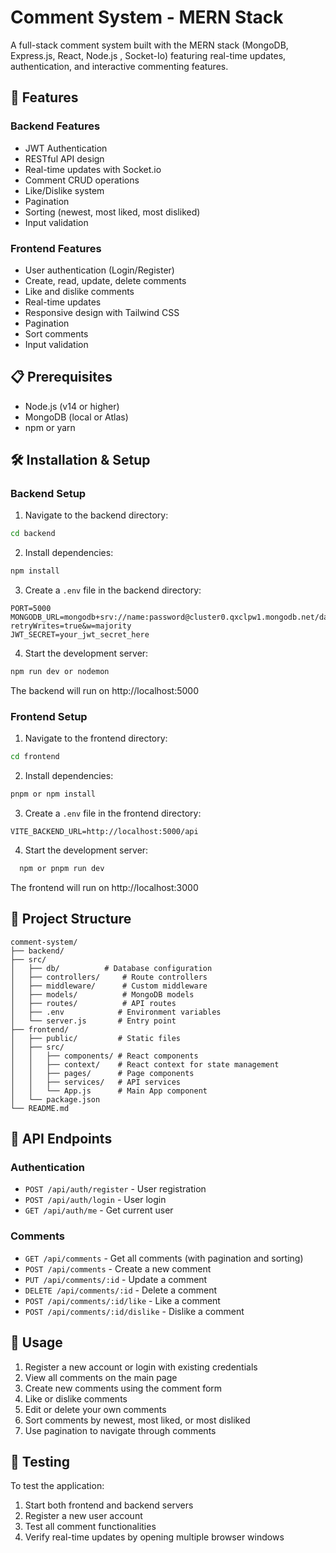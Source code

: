 # Comment System - MERN Stack

A full-stack comment system built with the MERN stack (MongoDB, Express.js, React, Node.js , Socket-Io) featuring real-time updates, authentication, and interactive commenting features.

## 🚀 Features

### Backend Features
- JWT Authentication
- RESTful API design
- Real-time updates with Socket.io
- Comment CRUD operations
- Like/Dislike system
- Pagination
- Sorting (newest, most liked, most disliked)
- Input validation

### Frontend Features
- User authentication (Login/Register)
- Create, read, update, delete comments
- Like and dislike comments
- Real-time updates
- Responsive design with Tailwind CSS
- Pagination
- Sort comments
- Input validation

## 📋 Prerequisites

- Node.js (v14 or higher)
- MongoDB (local or Atlas)
- npm or yarn

## 🛠️ Installation & Setup

### Backend Setup

1. Navigate to the backend directory:
```bash
cd backend
```

2. Install dependencies:
```bash
npm install
```

3. Create a `.env` file in the backend directory:
```env
PORT=5000
MONGODB_URL=mongodb+srv://name:password@cluster0.qxclpw1.mongodb.net/database?retryWrites=true&w=majority
JWT_SECRET=your_jwt_secret_here
```

4. Start the development server:
```bash
npm run dev or nodemon
```

The backend will run on http://localhost:5000

### Frontend Setup

1. Navigate to the frontend directory:
```bash
cd frontend
```

2. Install dependencies:
```bash
pnpm or npm install
```

3. Create a `.env` file in the frontend directory:
```env
VITE_BACKEND_URL=http://localhost:5000/api
```

4. Start the development server:
```bash
  npm or pnpm run dev
```

The frontend will run on http://localhost:3000



## 📁 Project Structure

```
comment-system/
├── backend/
├── src/
│   ├── db/          # Database configuration
│   ├── controllers/     # Route controllers
│   ├── middleware/      # Custom middleware
│   ├── models/          # MongoDB models
│   ├── routes/          # API routes
│   ├── .env            # Environment variables
│   └── server.js       # Entry point
├── frontend/
│   ├── public/         # Static files
│   ├── src/
│   │   ├── components/ # React components
│   │   ├── context/    # React context for state management
│   │   ├── pages/      # Page components
│   │   ├── services/   # API services
│   │   └── App.js      # Main App component
│   └── package.json
└── README.md
```

## 🔧 API Endpoints

### Authentication
- `POST /api/auth/register` - User registration
- `POST /api/auth/login` - User login
- `GET /api/auth/me` - Get current user

### Comments
- `GET /api/comments` - Get all comments (with pagination and sorting)
- `POST /api/comments` - Create a new comment
- `PUT /api/comments/:id` - Update a comment
- `DELETE /api/comments/:id` - Delete a comment
- `POST /api/comments/:id/like` - Like a comment
- `POST /api/comments/:id/dislike` - Dislike a comment

## 🎯 Usage

1. Register a new account or login with existing credentials
2. View all comments on the main page
3. Create new comments using the comment form
4. Like or dislike comments
5. Edit or delete your own comments
6. Sort comments by newest, most liked, or most disliked
7. Use pagination to navigate through comments




## 🧪 Testing

To test the application:
1. Start both frontend and backend servers
2. Register a new user account
3. Test all comment functionalities
4. Verify real-time updates by opening multiple browser windows
